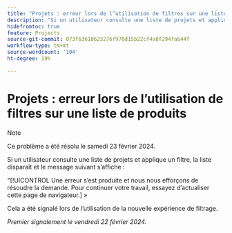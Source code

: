 ```yaml
---
title: "Projets : erreur lors de l’utilisation de filtres sur une liste de produits"
description: "Si un utilisateur consulte une liste de projets et applique un filtre, la liste disparaît et un message d’erreur s’affiche."
hidefromtoc: true
feature: Projects
source-git-commit: 073f63610623276f978d15b22cf4a8f294fab44f
workflow-type: tm+mt
source-wordcount: '104'
ht-degree: 19%

---
```



# Projets : erreur lors de l’utilisation de filtres sur une liste de produits

>[!NOTE]
>
>Ce problème a été résolu le samedi 23 février 2024.

Si un utilisateur consulte une liste de projets et applique un filtre, la liste disparaît et le message suivant s’affiche :

&quot;[!UICONTROL Une erreur s’est produite et nous nous efforçons de résoudre la demande. Pour continuer votre travail, essayez d’actualiser cette page de navigateur.] »

Cela a été signalé lors de l’utilisation de la nouvelle expérience de filtrage.

_Premier signalement le vendredi 22 février 2024._
